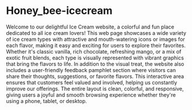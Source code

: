 # Honey_bee-icecream

Welcome to our delightful Ice Cream website, a colorful and fun place dedicated to all ice cream lovers! This web page showcases a wide variety of ice cream types with attractive and mouth-watering icons or images for each flavor, making it easy and exciting for users to explore their favorites. Whether it's classic vanilla, rich chocolate, refreshing mango, or a mix of exotic fruit blends, each type is visually represented with vibrant graphics that bring the flavors to life. In addition to the visual treat, the website also includes a user-friendly feedback pamphlet section where visitors can share their thoughts, suggestions, or favorite flavors. This interactive area ensures that customers feel valued and involved, helping us constantly improve our offerings. The entire layout is clean, colorful, and responsive, giving users a joyful and smooth browsing experience whether they're using a phone, tablet, or desktop.
